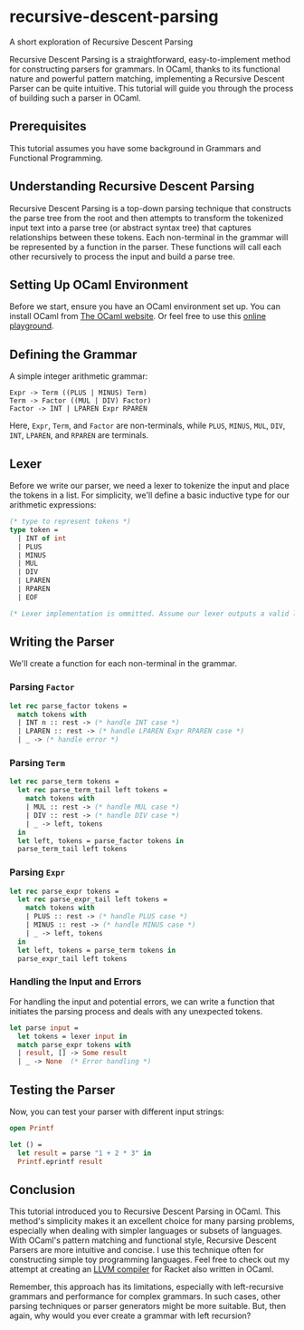 # recursive-descent-parsing
A short exploration of Recursive Descent Parsing

Recursive Descent Parsing is a straightforward, easy-to-implement method for constructing parsers for grammars. In OCaml, thanks to its functional nature and powerful pattern matching, implementing a Recursive Descent Parser can be quite intuitive. This tutorial will guide you through the process of building such a parser in OCaml. 

## Prerequisites
This tutorial assumes you have some background in Grammars and Functional Programming.

## Understanding Recursive Descent Parsing

Recursive Descent Parsing is a top-down parsing technique that constructs the parse tree from the root and then attempts to transform the tokenized input text into a parse tree (or abstract syntax tree) that captures relationships between these tokens. Each non-terminal in the grammar will be represented by a function in the parser. These functions will call each other recursively to process the input and build a parse tree.

## Setting Up OCaml Environment

Before we start, ensure you have an OCaml environment set up. You can install OCaml from [The OCaml website](https://ocaml.org/docs/install.html). Or feel free to use this [online playground](https://try.ocamlpro.com/).

## Defining the Grammar

A simple integer arithmetic grammar:

```
Expr -> Term ((PLUS | MINUS) Term)
Term -> Factor ((MUL | DIV) Factor)
Factor -> INT | LPAREN Expr RPAREN
```

Here, `Expr`, `Term`, and `Factor` are non-terminals, while `PLUS`, `MINUS`, `MUL`, `DIV`, `INT`, `LPAREN`, and `RPAREN` are terminals.

## Lexer

Before we write our parser, we need a lexer to tokenize the input and place the tokens in a list. For simplicity, we'll define a basic inductive type for our arithmetic expressions:

```ocaml
(* type to represent tokens *)
type token =
  | INT of int
  | PLUS
  | MINUS
  | MUL
  | DIV
  | LPAREN
  | RPAREN
  | EOF

(* Lexer implementation is ommitted. Assume our lexer outputs a valid list of tokens *)
```

## Writing the Parser

We'll create a function for each non-terminal in the grammar.

### Parsing `Factor`

```ocaml
let rec parse_factor tokens =
  match tokens with
  | INT n :: rest -> (* handle INT case *)
  | LPAREN :: rest -> (* handle LPAREN Expr RPAREN case *)
  | _ -> (* handle error *)
```

### Parsing `Term`

```ocaml
let rec parse_term tokens =
  let rec parse_term_tail left tokens =
    match tokens with
    | MUL :: rest -> (* handle MUL case *)
    | DIV :: rest -> (* handle DIV case *)
    | _ -> left, tokens
  in
  let left, tokens = parse_factor tokens in
  parse_term_tail left tokens
```

### Parsing `Expr`

```ocaml
let rec parse_expr tokens =
  let rec parse_expr_tail left tokens =
    match tokens with
    | PLUS :: rest -> (* handle PLUS case *)
    | MINUS :: rest -> (* handle MINUS case *)
    | _ -> left, tokens
  in
  let left, tokens = parse_term tokens in
  parse_expr_tail left tokens
```

### Handling the Input and Errors

For handling the input and potential errors, we can write a function that initiates the parsing process and deals with any unexpected tokens.

```ocaml
let parse input =
  let tokens = lexer input in
  match parse_expr tokens with
  | result, [] -> Some result
  | _ -> None  (* Error handling *)
```

## Testing the Parser

Now, you can test your parser with different input strings:

```ocaml
open Printf

let () =
  let result = parse "1 + 2 * 3" in
  Printf.eprintf result
```

## Conclusion

This tutorial introduced you to Recursive Descent Parsing in OCaml. This method's simplicity makes it an excellent choice for many parsing problems, especially when dealing with simpler languages or subsets of languages. With OCaml's pattern matching and functional style, Recursive Descent Parsers are more intuitive and concise. I use this technique often for constructing simple toy programming languages. Feel free to check out my attempt at creating an [LLVM compiler](https://github.com/vkuppoor/paddle) for Racket also written in OCaml.

Remember, this approach has its limitations, especially with left-recursive grammars and performance for complex grammars. In such cases, other parsing techniques or parser generators might be more suitable. But, then again, why would you ever create a grammar with left recursion?

